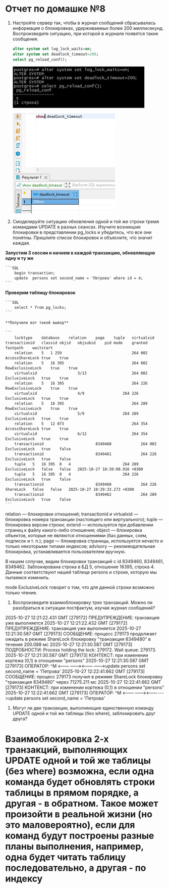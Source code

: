 # Отчет по домашке №8

1. Настройте сервер так, чтобы в журнал сообщений сбрасывалась информация о блокировках, удерживаемых более 200 миллисекунд. Воспроизведите ситуацию, при которой в журнале появятся такие сообщения.

    ```SQL
    alter system set log_lock_waits=on;
    alter system set deadlock_timeout=200;
    select pg_reload_conf();
    ```

    ![pg](/img/8/1.jpg)
    
    ![pg](/img/8/2.jpg)

1. Смоделируйте ситуацию обновления одной и той же строки тремя командами UPDATE в разных сеансах. Изучите возникшие блокировки в представлении pg_locks и убедитесь, что все они понятны. Пришлите список блокировок и объясните, что значит каждая.
    
**Запустим 3 сессии и начнем в каждой транзакцию, обновляющую одну и ту же**

    ```SQL
        begin transaction;
        update  persons set second_name = 'Петрова' where id = 4;
    ```

**Проверим таблицу блокировок**

    ```SQL
        select * from pg_locks;
    ```
    
    **Получили вот такой вывод**

    ```
        locktype	database	relation	page	tuple	virtualxid	transactionid	classid	objid	objsubid	pid	mode	granted	fastpath	waitstart
        relation	5	1 259	 	 	 	 	 	 	 	264 002	AccessShareLock	true	true	 
        relation	5	16 395	 	 	 	 	 	 	 	264 002	RowExclusiveLock	true	true	 
        virtualxid	 	 	 	 	3/13	 	 	 	 	264 002	ExclusiveLock	true	true	 
        relation	5	16 395	 	 	 	 	 	 	 	264 226	RowExclusiveLock	true	true	 
        virtualxid	 	 	 	 	4/9	 	 	 	 	264 226	ExclusiveLock	true	true	 
        relation	5	16 395	 	 	 	 	 	 	 	264 289	RowExclusiveLock	true	true	 
        virtualxid	 	 	 	 	5/9	 	 	 	 	264 289	ExclusiveLock	true	true	 
        relation	5	12 073	 	 	 	 	 	 	 	264 354	AccessShareLock	true	true	 
        virtualxid	 	 	 	 	6/12	 	 	 	 	264 354	ExclusiveLock	true	true	 
        transactionid	 	 	 	 	 	8349460	 	 	 	264 002	ExclusiveLock	true	false	 
        transactionid	 	 	 	 	 	8349461	 	 	 	264 226	ExclusiveLock	true	false	 
        tuple	5	16 395	0	4	 	 	 	 	 	264 289	ExclusiveLock	false	false	2025-10-27 10:30:00.916 +0300
        tuple	5	16 395	0	4	 	 	 	 	 	264 226	ExclusiveLock	true	false	 
        transactionid	 	 	 	 	 	8349460	 	 	 	264 226	ShareLock	false	false	2025-10-27 10:29:33.273 +0300
        transactionid	 	 	 	 	 	8349462	 	 	 	264 289	ExclusiveLock	true	false	 
    ```

relation — блокировки отношений;
transactionid и virtualxid — блокировка номера транзакции (настоящего или виртуального);
tuple — блокировка версии строки;
extend — используется при добавлении страниц к файлу какого-либо отношения;
object — блокировка объектов, которые не являются отношениями (баз данных, схем, подписок и т. п.);
page — блокировка страницы, используется нечасто и только некоторыми типами индексов;
advisory — рекомендательная блокировка, устанавливается пользователем вручную.

В нашем сллучае, видим блокировки транзакций с id 8349460, 8349461, 8349462. Заблокирована строка в БД 5, отношение 16395, строка 4.
Данные соответствуют нашей таблице persons и строке, которую мы пытаемся изменить.

mode ExclusiveLock говорит о том, что для данной строки возможно только чтение.


1. Воспроизведите взаимоблокировку трех транзакций. Можно ли разобраться в ситуации постфактум, изучая журнал сообщений?

2025-10-27 12:21:22.431 GMT [279172] ПРЕДУПРЕЖДЕНИЕ:  транзакция уже выполняется
2025-10-27 12:21:22.432 GMT [279172] ПРЕДУПРЕЖДЕНИЕ:  транзакция уже выполняется
2025-10-27 12:21:30.587 GMT [279173] СООБЩЕНИЕ:  процесс 279173 продолжает ожидать в режиме ShareLock блокировку "транзакция 8349480" в течение 200.088 мс
2025-10-27 12:21:30.587 GMT [279173] ПОДРОБНОСТИ:  Process holding the lock: 279172. Wait queue: 279173.
2025-10-27 12:21:30.587 GMT [279173] КОНТЕКСТ:  при изменении кортежа (0,1) в отношении "persons"
2025-10-27 12:21:30.587 GMT [279173] ОПЕРАТОР:  ^M
<------><------>update  persons set second_name = 'Петрова'
2025-10-27 12:22:41.662 GMT [279173] СООБЩЕНИЕ:  процесс 279173 получил в режиме ShareLock блокировку "транзакция 8349480" через 71275.211 мс
2025-10-27 12:22:41.662 GMT [279173] КОНТЕКСТ:  при изменении кортежа (0,1) в отношении "persons"
2025-10-27 12:22:41.662 GMT [279173] ОПЕРАТОР:  ^M
<------><------>update  persons set second_name = 'Петрова'



1. Могут ли две транзакции, выполняющие единственную команду UPDATE одной и той же таблицы (без where), заблокировать друг друга?

# Взаимоблокировка 2-х транзакций, выполняющих UPDATE одной и той же таблицы (без where) возможна, если одна команда будет обновлять строки таблицы в прямом порядке, а другая - в обратном. Такое может произойти в реальной жизни (но это маловероятно), если для команд будут построены разные планы выполнения, например, одна будет читать таблицу последовательно, а другая - по индексу